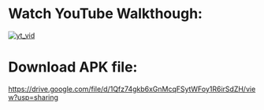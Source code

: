 # Watch YouTube Walkthough:
[![yt_vid](https://img.youtube.com/vi/Pd-gCqzKcOg/0.jpg)](https://www.youtube.com/watch?v=Pd-gCqzKcOg)
# Download APK file:
https://drive.google.com/file/d/1Qfz74gkb6xGnMcqFSytWFoy1R6irSdZH/view?usp=sharing 
